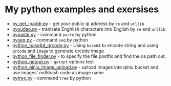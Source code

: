# My python examples and exersises

+ [py_get_ipaddr.py](python_example/py_get_ipaddr.py)  - get your public ip address by ` re ` and ` urllib `
+ [pyoudao.py](python_example/pyoudao.py)  - tranlsate Enghlish characters into English by ` re ` and ` urllib `
+ [pypaste.py](python_example/pypaste.py)  - command ` paste ` by python
+ [pyseq.py](python_example/pyseq.py)  - command ` seq ` by python
+ [python_base64_qrcode.py](python_example/python_base64_qrcode.py)  - Using ` base64 ` to encode string and using ` qrcode ` and ` Image ` to generate qrcode image
+ [python_file_finder.py](python_example/python_file_finder.py)  - to specify the file postfix and find the os path out.
+ [python_getopt.py](python_example/python_getopt.py)  - ` getopt ` options test 
+ [python_qiniu_image_upload.py](python_example/python_qiniu_image_upload.py)  - upload images into qiniu bucket and use images' md5hash code as image name
+ [pytree.py](python_example/pytree.py)  - command ` tree ` by python



